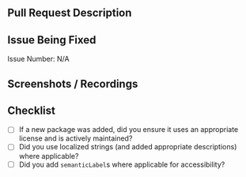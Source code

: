 ## Pull Request Description

<!--- Please describe what was changed -->

## Issue Being Fixed

<!-- Please describe the problem that is being fixed and, if applicable, reference a GitHub issue -->

Issue Number: N/A

## Screenshots / Recordings

<!-- This section is optional but highly recommended to show off your changes! -->

## Checklist

- [ ] If a new package was added, did you ensure it uses an appropriate license and is actively maintained?
- [ ] Did you use localized strings (and added appropriate descriptions) where applicable?
- [ ] Did you add `semanticLabel`s where applicable for accessibility?
